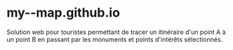 # my--map.github.io
Solution web pour touristes permettant de tracer un itinéraire d'un point A à un point B en passant par les monuments et points d'intérêts sélectionnés.
